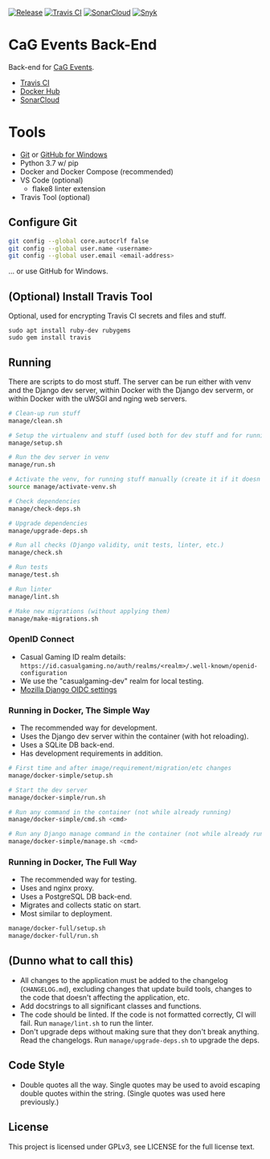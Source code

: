 [![Release](https://img.shields.io/github/release/CasualGaming/cag-events-backend.svg)](https://github.com/CasualGaming/cag-events-backend/releases)
[![Travis CI](https://travis-ci.com/CasualGaming/cag-events-backend.svg?branch=master)](https://travis-ci.com/CasualGaming/cag-events-backend)
[![SonarCloud](https://sonarcloud.io/api/project_badges/measure?branch=master&project=CasualGaming_cag-events-backend&metric=alert_status)](https://sonarcloud.io/dashboard?id=CasualGaming_cag-events-backend)
[![Snyk](https://snyk.io/test/github/CasualGaming/cag-events-backend/badge.svg)](https://snyk.io/test/github/CasualGaming/cag-events-backend)

# CaG Events Back-End
Back-end for [CaG Events](https://github.com/CasualGaming/cag-events).

* [Travis CI](https://travis-ci.com/CasualGaming/cag-events-backend)
* [Docker Hub](https://hub.docker.com/r/casualgaming/cag-events-backend)
* [SonarCloud](https://sonarcloud.io/dashboard?id=CasualGaming_cag-events-backend)

# Tools

- [Git](https://git-scm.com) or [GitHub for Windows](https://windows.github.com/)
- Python 3.7 w/ pip
- Docker and Docker Compose (recommended)
- VS Code (optional)
  - flake8 linter extension
- Travis Tool (optional)

## Configure Git
```bash
git config --global core.autocrlf false
git config --global user.name <username>
git config --global user.email <email-address>
```

... or use GitHub for Windows.

## (Optional) Install Travis Tool
Optional, used for encrypting Travis CI secrets and files and stuff.
```
sudo apt install ruby-dev rubygems
sudo gem install travis
```

## Running

There are scripts to do most stuff. The server can be run either with venv and the Django dev server, within Docker with the Django dev serverm, or within Docker with the uWSGI and nging web servers.

```bash
# Clean-up run stuff
manage/clean.sh

# Setup the virtualenv and stuff (used both for dev stuff and for running in venv)
manage/setup.sh

# Run the dev server in venv
manage/run.sh

# Activate the venv, for running stuff manually (create it if it doesn't exit)
source manage/activate-venv.sh

# Check dependencies
manage/check-deps.sh

# Upgrade dependencies
manage/upgrade-deps.sh

# Run all checks (Django validity, unit tests, linter, etc.)
manage/check.sh

# Run tests
manage/test.sh

# Run linter
manage/lint.sh

# Make new migrations (without applying them)
manage/make-migrations.sh
```

### OpenID Connect

- Casual Gaming ID realm details: `https://id.casualgaming.no/auth/realms/<realm>/.well-known/openid-configuration`
- We use the "casualgaming-dev" realm for local testing.
- [Mozilla Django OIDC settings](https://mozilla-django-oidc.readthedocs.io/en/stable/settings.html)

### Running in Docker, The Simple Way

- The recommended way for development.
- Uses the Django dev server within the container (with hot reloading).
- Uses a SQLite DB back-end.
- Has development requirements in addition.

```bash
# First time and after image/requirement/migration/etc changes
manage/docker-simple/setup.sh

# Start the dev server
manage/docker-simple/run.sh

# Run any command in the container (not while already running)
manage/docker-simple/cmd.sh <cmd>

# Run any Django manage command in the container (not while already running)
manage/docker-simple/manage.sh <cmd>
```

### Running in Docker, The Full Way

- The recommended way for testing.
- Uses and nginx proxy.
- Uses a PostgreSQL DB back-end.
- Migrates and collects static on start.
- Most similar to deployment.

```bash
manage/docker-full/setup.sh
manage/docker-full/run.sh
```

## (Dunno what to call this)

- All changes to the application must be added to the changelog (`CHANGELOG.md`), excluding changes that update build tools, changes to the code that doesn't affecting the application, etc.
- Add docstrings to all significant classes and functions.
- The code should be linted. If the code is not formatted correctly, CI will fail. Run `manage/lint.sh` to run the linter.
- Don't upgrade deps without making sure that they don't break anything. Read the changelogs. Run `manage/upgrade-deps.sh` to upgrade the deps.

## Code Style

- Double quotes all the way. Single quotes may be used to avoid escaping double quotes within the string. (Single quotes was used here previously.)

## License
This project is licensed under GPLv3, see LICENSE for the full license text.
